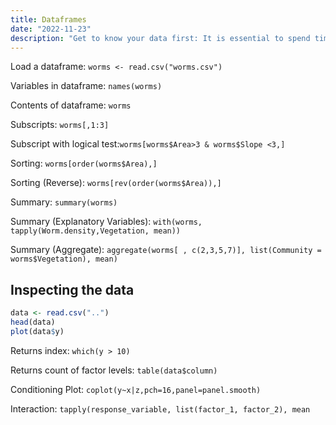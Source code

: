 ```yaml
---
title: Dataframes
date: "2022-11-23"
description: "Get to know your data first: It is essential to spend time on understanding the patterns in your data before you embark on the statistics."
---
```


Load a dataframe: ```worms <- read.csv("worms.csv")```

Variables in dataframe: ```names(worms)```

Contents of dataframe: ```worms```

Subscripts: ```worms[,1:3]```

Subscript with logical test:```worms[worms$Area>3 & worms$Slope <3,]```

Sorting: ```worms[order(worms$Area),]```

Sorting (Reverse): ```worms[rev(order(worms$Area)),]```

Summary: ```summary(worms)```

Summary (Explanatory Variables): ```with(worms, tapply(Worm.density,Vegetation, mean))```

Summary (Aggregate): ```aggregate(worms[ , c(2,3,5,7)], list(Community = worms$Vegetation), mean)```

## Inspecting the data

```r
data <- read.csv("..")
head(data)
plot(data$y)
```

Returns index: ```which(y > 10)```

Returns count of factor levels: ```table(data$column)```

Conditioning Plot: ```coplot(y~x|z,pch=16,panel=panel.smooth)```

Interaction: ```tapply(response_variable, list(factor_1, factor_2), mean```